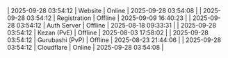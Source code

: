 | 2025-09-28 03:54:12 | Website | Online | 2025-09-28 03:54:08 |
| 2025-09-28 03:54:12 | Registration | Offline | 2025-09-09 16:40:23 |
| 2025-09-28 03:54:12 | Auth Server | Offline | 2025-08-18 09:33:31 |
| 2025-09-28 03:54:12 | Kezan (PvE) | Offline | 2025-08-03 17:58:02 |
| 2025-09-28 03:54:12 | Gurubashi (PvP) | Offline | 2025-08-23 21:44:06 |
| 2025-09-28 03:54:12 | Cloudflare | Online | 2025-09-28 03:54:08 |
